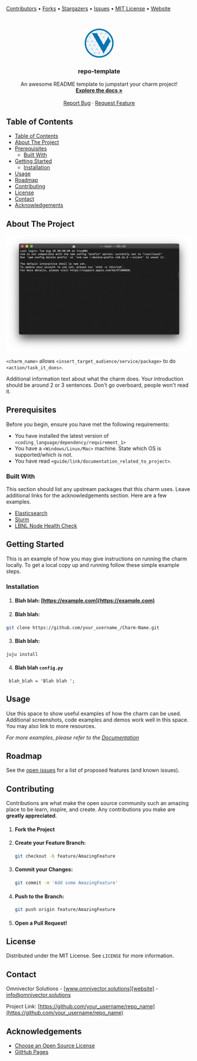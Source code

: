 <!--
*** This document uses markdown "reference style" links for readability.
*** Reference links are enclosed in brackets [ ] instead of parentheses ( ).
*** See bellow for the declaration of the reference variables
*** for contributors-url, forks-url, etc. Find and replace "repo_template" with your repo name
*** https://www.markdownguide.org/basic-syntax/#reference-style-links
-->

<!-- MARKDOWN LINKS & IMAGES -->
<!-- https://www.markdownguide.org/basic-syntax/#reference-style-links -->

[contributors-url]: https://github.com/omnivector-solutions/repo-template/graphs/contributors
[forks-url]: https://github.com/omnivector-solutions/repo-template/network/members
[stars-url]: https://github.com/omnivector-solutions/repo-template/stargazers
[issues-url]: https://github.com/omnivector-solutions/repo-template/issues
[license-url]: https://github.com/omnivector-solutions/repo-template/blob/master/LICENSE.txt
[website]: https://www.omnivector.solutions
[product-screenshot]: images/screenshot.png

[Contributors][contributors-url] •
[Forks][forks-url] •
[Stargazers][stars-url] •
[Issues][issues-url] •
[MIT License][license-url] •
[Website][website]

<!-- PROJECT LOGO -->
<br />
<p align="center">
  <a href="https://github.com/omnivector-solutions/repo-template">
    <img src="images/logo.png" alt="Logo" width="80" height="80">
  </a>

  <h3 align="center">repo-template</h3>

  <p align="center">
    An awesome README template to jumpstart your charm project!
    <br />
    <a href="https://github.com/omnivector-solutions/repo-template"><strong>Explore the docs »</strong></a>
    <br />
    <br />
    <a href="https://github.com/omnivector-solutions/repo-template/issues">Report Bug</a>
    ·
    <a href="https://github.com/omnivector-solutions/repo-template/issues">Request Feature</a>
  </p>
</p>

<!-- TABLE OF CONTENTS -->

## Table of Contents

- [Table of Contents](#table-of-contents)
- [About The Project](#about-the-project)
- [Prerequisites](#prerequisites)
  - [Built With](#built-with)
- [Getting Started](#getting-started)
  - [Installation](#installation)
- [Usage](#usage)
- [Roadmap](#roadmap)
- [Contributing](#contributing)
- [License](#license)
- [Contact](#contact)
- [Acknowledgements](#acknowledgements)

<!-- ABOUT THE PROJECT -->

## About The Project

[![Product Name Screen Shot][product-screenshot]](https://example.com)

`<charm_name>` allows `<insert_target_audience/service/package>` to do `<action/task_it_does>`.

Additional information text about what the charm does. Your introduction should be around 2 or 3 sentences. Don't go overboard, people won't read it.

## Prerequisites

Before you begin, ensure you have met the following requirements:

<!--- These are just example requirements. Add, duplicate or remove as required --->

- You have installed the latest version of `<coding_language/dependency/requirement_1>`
- You have a `<Windows/Linux/Mac>` machine. State which OS is supported/which is not.
- You have read `<guide/link/documentation_related_to_project>`.

### Built With

This section should list any upstream packages that this charm uses. Leave additional links for the acknowledgements section. Here are a few examples.

- [Elasticsearch](https://www.elastic.co/)
- [Slurm](https://www.schedmd.com/)
- [LBNL Node Health Check](https://github.com/mej/nhc)

<!-- GETTING STARTED -->

## Getting Started

This is an example of how you may give instructions on running the charm locally.
To get a local copy up and running follow these simple example steps.

### Installation

1. #### Blah blah: [https://example.com](https://example.com)
2. #### Blah blah:

```sh
git clone https://github.com/your_username_/Charm-Name.git
```

3. #### Blah blah:

```sh
juju install
```

4. #### Blah blah `config.py`

```PY
 blah_blah = 'Blah blah ';
```

<!-- USAGE EXAMPLES -->

## Usage

Use this space to show useful examples of how the charm can be used. Additional screenshots, code examples and demos work well in this space. You may also link to more resources.

_For more examples, please refer to the [Documentation](https://example.com)_

<!-- ROADMAP -->

## Roadmap

See the [open issues](https://github.com/omnivector-solutions/repo-template/issues) for a list of proposed features (and known issues).

<!-- CONTRIBUTING -->

## Contributing

Contributions are what make the open source community such an amazing place to be learn, inspire, and create. Any contributions you make are **greatly appreciated**.

1. #### Fork the Project
2. #### Create your Feature Branch:
   ```sh
   git checkout -b feature/AmazingFeature
   ```
3. #### Commit your Changes:
   ```sh
   git commit -m 'Add some AmazingFeature'
   ```
4. #### Push to the Branch:
   ```sh
   git push origin feature/AmazingFeature
   ```
5. #### Open a Pull Request!

<!-- LICENSE -->

## License

Distributed under the MIT License. See `LICENSE` for more information.

<!-- CONTACT -->

## Contact

Omnivector Solutions - [www.omnivector.solutions][website] - info@omnivector.solutions

Project Link: [https://github.com/your_username/repo_name](https://github.com/your_username/repo_name)

<!-- ACKNOWLEDGEMENTS -->

## Acknowledgements

- [Choose an Open Source License](https://choosealicense.com)
- [GitHub Pages](https://pages.github.com)

